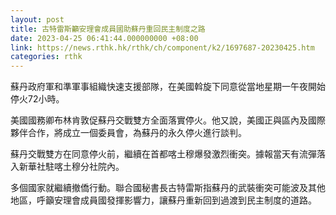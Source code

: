 ```yaml
---
layout: post
title: 古特雷斯籲安理會成員國助蘇丹重回民主制度之路
date: 2023-04-25 06:41:44.000000000 +08:00
link: https://news.rthk.hk/rthk/ch/component/k2/1697687-20230425.htm
categories: rthk
---
```


蘇丹政府軍和準軍事組織快速支援部隊，在美國斡旋下同意從當地星期一午夜開始停火72小時。

美國國務卿布林肯敦促蘇丹交戰雙方全面落實停火。他又說，美國正與區內及國際夥伴合作，將成立一個委員會，為蘇丹的永久停火進行談判。

蘇丹交戰雙方在同意停火前，繼續在首都喀土穆爆發激烈衝突。據報當天有流彈落入新華社駐喀土穆分社院內。

多個國家就繼續撤僑行動。聯合國秘書長古特雷斯指蘇丹的武裝衝突可能波及其他地區，呼籲安理會成員國發揮影響力，讓蘇丹重新回到過渡到民主制度的道路。
